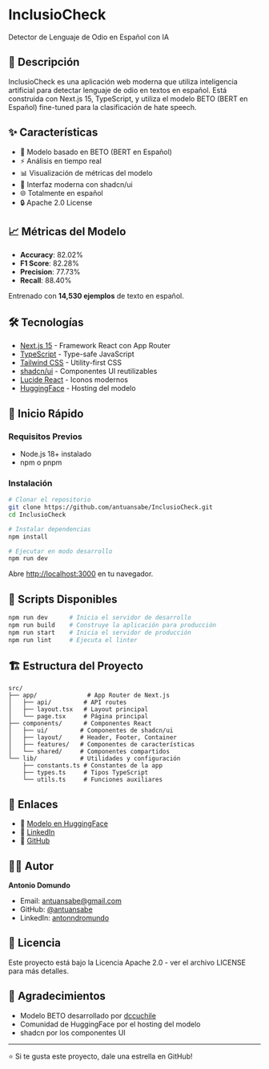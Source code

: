 # InclusioCheck

Detector de Lenguaje de Odio en Español con IA

## 🚀 Descripción

InclusioCheck es una aplicación web moderna que utiliza inteligencia artificial para detectar lenguaje de odio en textos en español. Está construida con Next.js 15, TypeScript, y utiliza el modelo BETO (BERT en Español) fine-tuned para la clasificación de hate speech.

## ✨ Características

- 🤖 Modelo basado en BETO (BERT en Español)
- ⚡ Análisis en tiempo real
- 📊 Visualización de métricas del modelo
- 🎨 Interfaz moderna con shadcn/ui
- 🌐 Totalmente en español
- 🔒 Apache 2.0 License

## 📈 Métricas del Modelo

- **Accuracy**: 82.02%
- **F1 Score**: 82.28%
- **Precision**: 77.73%
- **Recall**: 88.40%

Entrenado con **14,530 ejemplos** de texto en español.

## 🛠️ Tecnologías

- [Next.js 15](https://nextjs.org/) - Framework React con App Router
- [TypeScript](https://www.typescriptlang.org/) - Type-safe JavaScript
- [Tailwind CSS](https://tailwindcss.com/) - Utility-first CSS
- [shadcn/ui](https://ui.shadcn.com/) - Componentes UI reutilizables
- [Lucide React](https://lucide.dev/) - Iconos modernos
- [HuggingFace](https://huggingface.co/) - Hosting del modelo

## 🚀 Inicio Rápido

### Requisitos Previos

- Node.js 18+ instalado
- npm o pnpm

### Instalación

```bash
# Clonar el repositorio
git clone https://github.com/antuansabe/InclusioCheck.git
cd InclusioCheck

# Instalar dependencias
npm install

# Ejecutar en modo desarrollo
npm run dev
```

Abre [http://localhost:3000](http://localhost:3000) en tu navegador.

## 📝 Scripts Disponibles

```bash
npm run dev      # Inicia el servidor de desarrollo
npm run build    # Construye la aplicación para producción
npm run start    # Inicia el servidor de producción
npm run lint     # Ejecuta el linter
```

## 🏗️ Estructura del Proyecto

```
src/
├── app/              # App Router de Next.js
│   ├── api/         # API routes
│   ├── layout.tsx   # Layout principal
│   └── page.tsx     # Página principal
├── components/      # Componentes React
│   ├── ui/         # Componentes de shadcn/ui
│   ├── layout/     # Header, Footer, Container
│   ├── features/   # Componentes de características
│   └── shared/     # Componentes compartidos
└── lib/            # Utilidades y configuración
    ├── constants.ts # Constantes de la app
    ├── types.ts     # Tipos TypeScript
    └── utils.ts     # Funciones auxiliares
```

## 🔗 Enlaces

- 🤗 [Modelo en HuggingFace](https://huggingface.co/antonn-dromundo/InclusioCheck-BETO-HateSpeech)
- 💼 [LinkedIn](https://www.linkedin.com/in/antonndromundo/)
- 🐙 [GitHub](https://github.com/antuansabe)

## 👨‍💻 Autor

**Antonio Domundo**
- Email: antuansabe@gmail.com
- GitHub: [@antuansabe](https://github.com/antuansabe)
- LinkedIn: [antonndromundo](https://www.linkedin.com/in/antonndromundo/)

## 📄 Licencia

Este proyecto está bajo la Licencia Apache 2.0 - ver el archivo LICENSE para más detalles.

## 🙏 Agradecimientos

- Modelo BETO desarrollado por [dccuchile](https://github.com/dccuchile/beto)
- Comunidad de HuggingFace por el hosting del modelo
- shadcn por los componentes UI

---

⭐ Si te gusta este proyecto, dale una estrella en GitHub!
